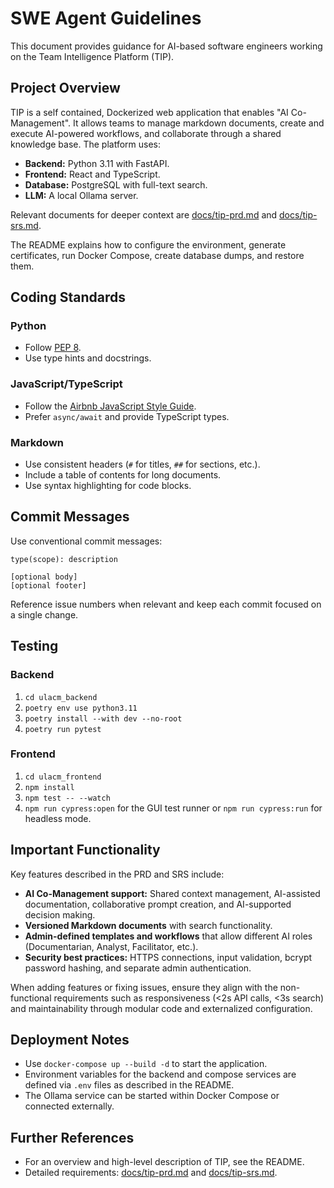 # SWE Agent Guidelines

This document provides guidance for AI-based software engineers working on the Team Intelligence Platform (TIP).

## Project Overview

TIP is a self contained, Dockerized web application that enables "AI Co-Management". It allows teams to manage markdown documents, create and execute AI-powered workflows, and collaborate through a shared knowledge base. The platform uses:

- **Backend:** Python 3.11 with FastAPI.
- **Frontend:** React and TypeScript.
- **Database:** PostgreSQL with full-text search.
- **LLM:** A local Ollama server.

Relevant documents for deeper context are [docs/tip-prd.md](docs/tip-prd.md) and [docs/tip-srs.md](docs/tip-srs.md).

The README explains how to configure the environment, generate certificates, run Docker Compose, create database dumps, and restore them.

## Coding Standards

### Python
- Follow [PEP 8](https://www.python.org/dev/peps/pep-0008/).
- Use type hints and docstrings.

### JavaScript/TypeScript
- Follow the [Airbnb JavaScript Style Guide](https://github.com/airbnb/javascript).
- Prefer `async/await` and provide TypeScript types.

### Markdown
- Use consistent headers (`#` for titles, `##` for sections, etc.).
- Include a table of contents for long documents.
- Use syntax highlighting for code blocks.

## Commit Messages

Use conventional commit messages:

```
type(scope): description

[optional body]
[optional footer]
```

Reference issue numbers when relevant and keep each commit focused on a single change.

## Testing

### Backend
1. `cd ulacm_backend`
2. `poetry env use python3.11`
3. `poetry install --with dev --no-root`
4. `poetry run pytest`

### Frontend
1. `cd ulacm_frontend`
2. `npm install`
3. `npm test -- --watch`
4. `npm run cypress:open` for the GUI test runner or `npm run cypress:run` for headless mode.

## Important Functionality

Key features described in the PRD and SRS include:

- **AI Co-Management support:** Shared context management, AI-assisted documentation, collaborative prompt creation, and AI-supported decision making.
- **Versioned Markdown documents** with search functionality.
- **Admin-defined templates and workflows** that allow different AI roles (Documentarian, Analyst, Facilitator, etc.).
- **Security best practices:** HTTPS connections, input validation, bcrypt password hashing, and separate admin authentication.

When adding features or fixing issues, ensure they align with the non-functional requirements such as responsiveness (<2s API calls, <3s search) and maintainability through modular code and externalized configuration.

## Deployment Notes

- Use `docker-compose up --build -d` to start the application.
- Environment variables for the backend and compose services are defined via `.env` files as described in the README.
- The Ollama service can be started within Docker Compose or connected externally.

## Further References

- For an overview and high-level description of TIP, see the README.
- Detailed requirements: [docs/tip-prd.md](docs/tip-prd.md) and [docs/tip-srs.md](docs/tip-srs.md).

